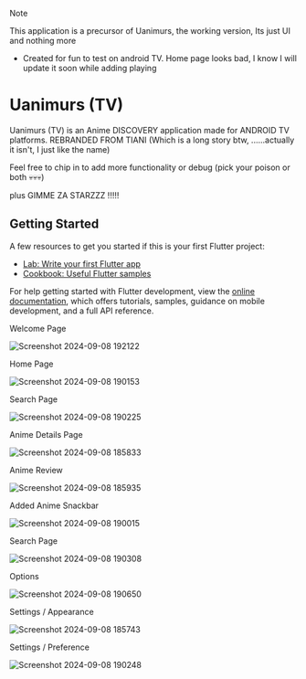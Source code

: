 > [!NOTE] 
> This application is a precursor of Uanimurs, the working version, Its just UI and nothing more 
> - Created for fun to test on android TV. Home page looks bad, I know I will update it soon while adding playing

# Uanimurs (TV)

Uanimurs (TV) is an Anime DISCOVERY application made for ANDROID TV platforms.
REBRANDED FROM TIANI (Which is a long story btw, ......actually it isn't, I just like the name)

Feel free to chip in to add more functionality or debug (pick your poison or both 💀💀💀)

plus GIMME ZA STARZZZ !!!!!

## Getting Started

A few resources to get you started if this is your first Flutter project:

- [Lab: Write your first Flutter app](https://docs.flutter.dev/get-started/codelab)
- [Cookbook: Useful Flutter samples](https://docs.flutter.dev/cookbook)

For help getting started with Flutter development, view the
[online documentation](https://docs.flutter.dev/), which offers tutorials,
samples, guidance on mobile development, and a full API reference.

Welcome Page

![Screenshot 2024-09-08 192122](https://github.com/user-attachments/assets/1e777000-8aa5-43fe-9c4b-8ed56b2b371f)

Home Page

![Screenshot 2024-09-08 190153](https://github.com/user-attachments/assets/04fdb820-f9f9-4e0d-89c0-3cd40f09442a)

Search Page

![Screenshot 2024-09-08 190225](https://github.com/user-attachments/assets/853d7384-b91f-4373-aafd-2fbd1502b561)

Anime Details Page

![Screenshot 2024-09-08 185833](https://github.com/user-attachments/assets/b298371e-2fb1-4f59-b97a-e15da52710c1)

Anime Review

![Screenshot 2024-09-08 185935](https://github.com/user-attachments/assets/4f9ca151-a50d-4ab4-adbb-9bb8ac131fb4)

Added Anime Snackbar

![Screenshot 2024-09-08 190015](https://github.com/user-attachments/assets/8133e39d-ebe5-48c0-ac84-295a2b6060d6)

Search Page

![Screenshot 2024-09-08 190308](https://github.com/user-attachments/assets/c2cd56d9-cd51-4652-9585-5663604089cf)

Options

![Screenshot 2024-09-08 190650](https://github.com/user-attachments/assets/31e1f46e-492e-4769-92fd-bed455d9c996)

Settings / Appearance

![Screenshot 2024-09-08 185743](https://github.com/user-attachments/assets/c344beb9-3b7a-4d58-b75d-60fa42475819)

Settings / Preference

![Screenshot 2024-09-08 190248](https://github.com/user-attachments/assets/88ac4ea4-2c90-4f32-a217-8e0549cf4728)
